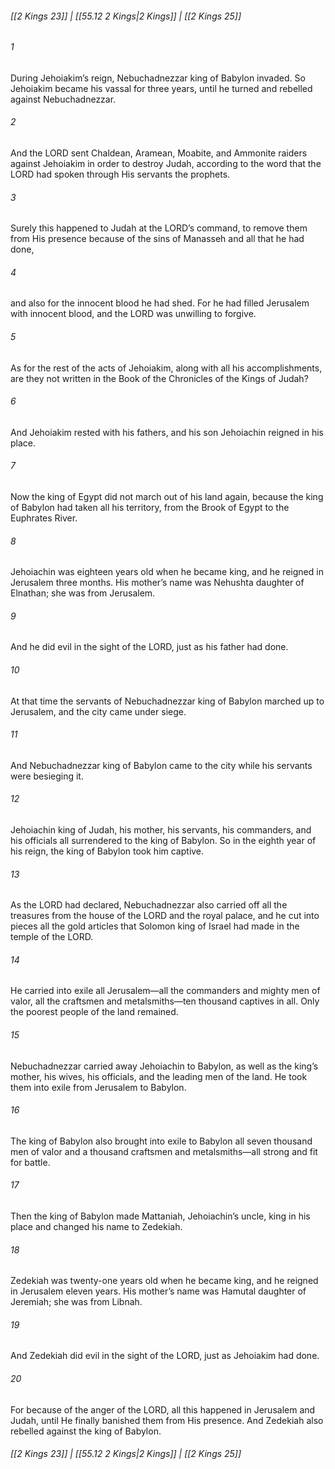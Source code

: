 
###### [[2 Kings 23]] | [[55.12 2 Kings|2 Kings]] | [[2 Kings 25]]

###### 1
During Jehoiakim’s reign, Nebuchadnezzar king of Babylon invaded. So Jehoiakim became his vassal for three years, until he turned and rebelled against Nebuchadnezzar.
###### 2
And the LORD sent Chaldean, Aramean, Moabite, and Ammonite raiders against Jehoiakim in order to destroy Judah, according to the word that the LORD had spoken through His servants the prophets.
###### 3
Surely this happened to Judah at the LORD’s command, to remove them from His presence because of the sins of Manasseh and all that he had done,
###### 4
and also for the innocent blood he had shed. For he had filled Jerusalem with innocent blood, and the LORD was unwilling to forgive.
###### 5
As for the rest of the acts of Jehoiakim, along with all his accomplishments, are they not written in the Book of the Chronicles of the Kings of Judah?
###### 6
And Jehoiakim rested with his fathers, and his son Jehoiachin reigned in his place.
###### 7
Now the king of Egypt did not march out of his land again, because the king of Babylon had taken all his territory, from the Brook of Egypt to the Euphrates River.
###### 8
Jehoiachin was eighteen years old when he became king, and he reigned in Jerusalem three months. His mother’s name was Nehushta daughter of Elnathan; she was from Jerusalem.
###### 9
And he did evil in the sight of the LORD, just as his father had done.
###### 10
At that time the servants of Nebuchadnezzar king of Babylon marched up to Jerusalem, and the city came under siege.
###### 11
And Nebuchadnezzar king of Babylon came to the city while his servants were besieging it.
###### 12
Jehoiachin king of Judah, his mother, his servants, his commanders, and his officials all surrendered to the king of Babylon. So in the eighth year of his reign, the king of Babylon took him captive.
###### 13
As the LORD had declared, Nebuchadnezzar also carried off all the treasures from the house of the LORD and the royal palace, and he cut into pieces all the gold articles that Solomon king of Israel had made in the temple of the LORD.
###### 14
He carried into exile all Jerusalem—all the commanders and mighty men of valor, all the craftsmen and metalsmiths—ten thousand captives in all. Only the poorest people of the land remained.
###### 15
Nebuchadnezzar carried away Jehoiachin to Babylon, as well as the king’s mother, his wives, his officials, and the leading men of the land. He took them into exile from Jerusalem to Babylon.
###### 16
The king of Babylon also brought into exile to Babylon all seven thousand men of valor and a thousand craftsmen and metalsmiths—all strong and fit for battle.
###### 17
Then the king of Babylon made Mattaniah, Jehoiachin’s uncle, king in his place and changed his name to Zedekiah.
###### 18
Zedekiah was twenty-one years old when he became king, and he reigned in Jerusalem eleven years. His mother’s name was Hamutal daughter of Jeremiah; she was from Libnah.
###### 19
And Zedekiah did evil in the sight of the LORD, just as Jehoiakim had done.
###### 20
For because of the anger of the LORD, all this happened in Jerusalem and Judah, until He finally banished them from His presence. And Zedekiah also rebelled against the king of Babylon.

###### [[2 Kings 23]] | [[55.12 2 Kings|2 Kings]] | [[2 Kings 25]]
